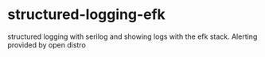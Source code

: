 # structured-logging-efk
structured logging with serilog and showing logs with the efk stack. Alerting provided by open distro
